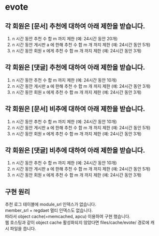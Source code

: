 # evote

## 각 회원은 [문서] 추천에 대하여 아래 제한을 받습니다.
1. n 시간 동안 추천 수 합 m 까지 제한 (예: 24시간 동안 20개)
2. n 시간 동안 게시판 a 에 한해 추천 수 합 m 개 까지 제한 (예: 24시간 동안 5개)
3. n 시간 동안 회원 x 에게 추천 수 합 m 개 까지 제한 (예: 24시간 동안 3개)

## 각 회원은 [댓글] 추천에 대하여 아래 제한을 받습니다.
1. n 시간 동안 추천 수 합 m 까지 제한 (예: 24시간 동안 10개)
2. n 시간 동안 게시판 a 에 한해 추천 수 합 m 개 까지 제한 (예: 24시간 동안 3개)
3. n 시간 동안 회원 x 에게 추천 수 합 m 개 까지 제한 (예: 24시간 동안 3개)

## 각 회원은 [문서] 비추에 대하여 아래 제한을 받습니다.
1. n 시간 동안 추천 수 합 m 까지 제한 (예: 24시간 동안 10개)
2. n 시간 동안 게시판 a 에 한해 추천 수 합 m 개 까지 제한 (예: 24시간 동안 5개)
3. n 시간 동안 회원 x 에게 추천 수 합 m 개 까지 제한 (예: 24시간 동안 3개)

## 각 회원은 [댓글] 비추에 대하여 아래 제한을 받습니다.
1. n 시간 동안 추천 수 합 m 까지 제한 (예: 24시간 동안 10개)
2. n 시간 동안 게시판 a 에 한해 추천 수 합 m 개 까지 제한 (예: 24시간 동안 5개)
3. n 시간 동안 회원 x 에게 추천 수 합 m 개 까지 제한 (예: 24시간 동안 3개)

## 구현 원리
추천 로그 테이블에 module_srl 인덱스가 없습니다.   
member_srl + regdaet 멀티 인덱스도 없습니다.   
따라서 object cache(=memcached, apcu) 이용하여 구현 했습니다.   
웹 호스팅과 같이 object cache 활성화되지 않았다면 files/cache/evote/ 경로에 캐시 파일을 씁니다.
